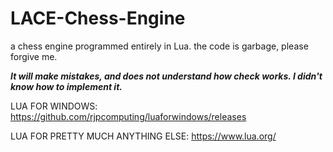 # LACE-Chess-Engine
a chess engine programmed entirely in Lua. the code is garbage, please forgive me.

***It will make mistakes, and does not understand how check works. I didn't know how to implement it.***

LUA FOR WINDOWS: https://github.com/rjpcomputing/luaforwindows/releases

LUA FOR PRETTY MUCH ANYTHING ELSE: https://www.lua.org/
